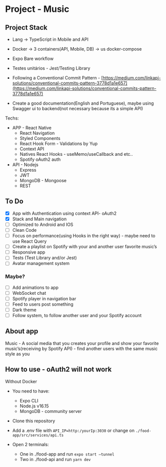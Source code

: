 # Project - Music

## Project Stack

- Lang → TypeScript in Mobile and API
- Docker → 3 containers(API, Mobile, DB) → us docker-compose
- Expo Bare workflow
- Testes unitários - Jest/Testing Library

- Following a Conventional Commit Pattern - [https://medium.com/linkapi-solutions/conventional-commits-pattern-3778d1a1e657](https://medium.com/linkapi-solutions/conventional-commits-pattern-3778d1a1e657)
- Create a good documentation(English and Portuguese), maybe using Swagger ui to backend(not necessary because its a simple API)

Techs:

- APP - React Native
  - React Navigation
  - Styled Components
  - React Hook Form - Validations by Yup
  - Context API
  - Natives React Hooks - useMemo/useCallback and etc..
  - Spotify oAuth2 auth
- API - Nodejs
  - Express
  - JWT
  - MongoDB - Mongoose
  - REST

## To Do

- [x] App with Authentication using context API- oAuth2
- [x] Stack and Main navigation
- [ ] Optimized to Android and IOS
- [ ] Clean Code
- [ ] Focus on performance(using Hooks in the right way) - maybe need to use React Query
- [ ] Create a playlist on Spotify with your and another user favorite music’s
- [ ] Responsive app
- [ ] Tests (Test Library and/or Jest)
- [ ] Avatar management system

### Maybe?

- [ ] Add animations to app
- [ ] WebSocket chat
- [ ] Spotify player in navigation bar
- [ ] Feed to users post something
- [ ] Dark theme
- [ ] Follow system, to follow another user and your Spotify account

## About app

Music - A social media that you creates your profile and show your favorite music’s(receiving by Spotify API) - find another users with the same music style as you

## How to use - oAuth2 will not work

Without Docker

- You need to have:
  - Expo CLI
  - Node.js v16.15
  - MongoDB - community server
- Clone this repository

- Add a .env file with `API_IP=http:/yourIp:3030` or change on `./food-app/src/services/api.ts`

- Open 2 terminals:
  - One in ./food-app and run `expo start —tunnel`
  - Two in ./food-api and run `yarn dev`

